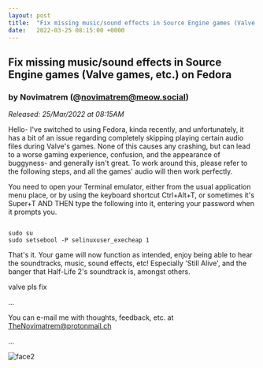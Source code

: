 ```yaml
---
layout: post
title:  "Fix missing music/sound effects in Source Engine games (Valve games, etc.) on Fedora"
date:   2022-03-25 08:15:00 +0000
---
```

## Fix missing music/sound effects in Source Engine games (Valve games, etc.) on Fedora
### by Novimatrem (@novimatrem@meow.social)
*Released: 25/Mar/2022 at 08:15AM*

Hello- I've switched to using Fedora, kinda recently, and unfortunately, it has a bit of an issue regarding completely skipping playing certain audio files during Valve's games. None of this causes any crashing, but can lead to a worse gaming experience, confusion, and the appearance of buggyness- and generally isn't great. To work around this, please refer to the following steps, and all the games' audio will then work perfectly.

You need to open your Terminal emulator, either from the usual application menu place, or by using the keyboard shortcut Ctrl+Alt+T, or sometimes it's Super+T
AND THEN type the following into it, entering your password when it prompts you.

```

sudo su
sudo setsebool -P selinuxuser_execheap 1

```

That's it.
Your game will now function as intended, enjoy being able to hear the soundtracks, music, sound effects, etc! Especially 'Still Alive', and the banger that Half-Life 2's soundtrack is, amongst others.

valve pls fix

...

You can e-mail me with thoughts, feedback, etc. at [TheNovimatrem@protonmail.ch](mailto:TheNovimatrem@protonmail.ch)

...

![face2](https://gitlab.com/Novimatrem/blog/-/raw/master/face2.png)

